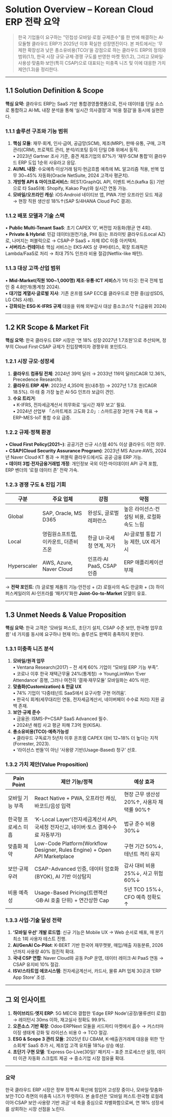 # Solution Overview – Korean Cloud ERP 전략 요약

> 한국 기업들이 요구하는 "민첩성·모바일·로컬 규제준수"를 한 번에 해결하는 AI·모듈형 클라우드 ERP가 2025년 이후 확실한 성장엔진이다. 본 파트에서는 ‘무제한 확장성과 낮은 총소유비용(TCO)’을 강점으로 하는 클라우드 ERP의 정의와 범위(1.1), 한국 시장 규모·규제·경쟁 구도를 반영한 마켓 핏(1.2), 그리고 모바일·사용성·맞춤화·보안(특히 CSAP)으로 대표되는 미충족 니즈 및 이에 대응한 가치 제안(1.3)을 정리한다.

---

## 1.1 Solution Definition & Scope  
**핵심 요약:** 클라우드 ERP는 SaaS 기반 통합경영플랫폼으로, 전사 데이터를 단일 소스로 통합하고 AI·ML 내장 분석을 통해 ‘실시간 의사결정’과 ‘비용 절감’을 동시에 실현한다.

### 1.1.1 솔루션 구조와 기능 범위
1. **핵심 모듈**: 재무·회계, 인사·급여, 공급망(SCM), 제조(MRP), 판매·유통, 구매, 고객관리(CRM), 프로젝트 관리, 분석/리포팅 등이 단일 DB 위에서 동작.  
   • 2023년 Gartner 조사 기준, 중견 제조기업의 87%가 ‘재무·SCM 통합’이 클라우드 ERP 도입 1순위 사유라고 응답.  
2. **AI/ML 내장**: 수요예측·이상거래 탐지·현금흐름 예측에 ML 알고리즘 적용, 반복 업무 30~45% 자동화(Oracle NetSuite, 2024 고객사 평균치).  
3. **개방형 API & 마이크로서비스**: REST/GraphQL API, 이벤트 버스(kafka 등) 기반으로 타 SaaS(예: Shopify, Kakao Pay)와 실시간 연동 가능.  
4. **모바일/오프라인 캐싱**: iOS·Android 네이티브 앱, PWA 기반 오프라인 모드 제공 → 현장 직원 생산성 18%↑(SAP S/4HANA Cloud PoC 결과).

### 1.1.2 배포 모델과 기술 스택
• **Public Multi-Tenant SaaS**: 초기 CAPEX ‘0’, 버전업 자동화(평균 연 4회).  
• **Private & Hybrid**: 민감 데이터(원천기술, PHI 등)는 프라이빗 클라우드(Local AZ)로, 나머지는 퍼블릭으로 → CSAP-P SaaS + 자체 IDC 이중 아키텍처.  
• **서버리스·컨테이너**: 핵심 서비스는 EKS·AKS 상 쿠버네티스, 확장 트래픽은 Lambda/FaaS로 처리 → 최대 75% 인프라 비용 절감(Netflix-like 패턴).

### 1.1.3 대상 고객·산업 범위
• **Mid-Market(직원 100~1,000명) 제조·유통·ICT 서비스**가 1차 타깃: 한국 전체 법인 중 4.8만개(통계청 2024).  
• **대기업 계열사·글로벌 지사**: 기존 온프렘 SAP ECC를 클라우드로 전환 중(삼성SDS, LG CNS 사례).  
• **강화되는 ESG·K-IFRS 규제** 대응을 위해 외부감사 대상 중소코스닥 ↑(금융위 2024)

---

## 1.2 KR Scope & Market Fit  
**핵심 요약:** 한국 클라우드 ERP 시장은 ‘연 18% 성장·2027년 1.7조원’으로 추산되며, 정부의 Cloud First·CSAP 규제가 진입장벽이자 경쟁우위 포인트다.

### 1.2.1 시장 규모·성장세
1. **클라우드 컴퓨팅 전체**: 2024년 39억 달러 → 2033년 116억 달러(CAGR 12.36%, Precedence Research).  
2. **클라우드 ERP 세부**: 2023년 4,350억 원(내추정) → 2027년 1.7조 원(CAGR 18.5%). 아·태 중 가장 높은 AI·5G 인프라 보급이 견인.  
3. **수요 트리거**:  
   • K-IFRS, 전자세금계산서 의무화로 ‘실시간 재무 보고’ 필요.  
   • 2024년 산업부 「스마트제조 고도화 2.0」: 스마트공장 3만개 구축 목표 → ERP-MES-IoT 통합 수요 급증.

### 1.2.2 규제·정책 환경
• **Cloud First Policy(2021~)**: 공공기관 신규 시스템 40% 이상 클라우드 이전 의무.  
• **CSAP(Cloud Security Assurance Program)**: 2023년 MS Azure·AWS, 2024년 Naver Cloud·KT 통과 → 퍼블릭 클라우드에서도 공공·금융 ERP 가능.  
• **데이터 3법·전자금융거래법 개정**: 개인정보 국외 이전·마이데이터 API 규격 포함, ERP 벤더의 ‘로컬 데이터 존’ 전략 가속.

### 1.2.3 경쟁 구도 & 진입 기회
| 구분 | 주요 업체 | 강점 | 약점 |
|---|---|---|---|
| Global | SAP, Oracle, MS D365 | 완성도, 글로벌 레퍼런스 | 높은 라이선스·컨설팅 비용, 로컬화 속도 느림 |
| Local | 영림원소프트랩, 이카운트, 더존비즈온 | 한글 UI·국세청 연계, 저가 | AI·글로벌 통합 기능 제한, UX 레거시 |
| Hyperscaler | AWS, Azure, Naver Cloud | 인프라·AI PaaS, CSAP 인증 | ERP 애플리케이션 부재 |

→ **전략 포인트**: (1) 글로벌 제품의 기능·안전성 + (2) 로컬사의 속도·한글화 + (3) 하이퍼스케일러의 AI·인프라를 ‘패키지’화한 **Joint-Go-to-Market** 모델이 유효.

---

## 1.3 Unmet Needs & Value Proposition  
**핵심 요약:** 한국 고객은 ‘모바일 퍼스트, 초단기 설치, CSAP 수준 보안, 한국형 업무흐름’ 네 가지를 동시에 요구하나 현재 어느 솔루션도 완벽히 충족하지 못한다.

### 1.3.1 미충족 니즈 분석
1. **모바일/원격 업무**  
   • Ventana Research(2017) – 전 세계 60% 기업이 “모바일 ERP 기능 부족”.  
   • 코로나 이후 한국 재택근무율 24%(통계청) → YoungLimWon ‘Ever Attendance’ 흥행, 그러나 여전히 ‘결재·재무모듈’ 모바일화는 40% 미만.  
2. **맞춤화(Customization) & 한글 UX**  
   • 74% 기업이 ‘다중테넌트 SaaS에서 요구사항 구현 어려움’.  
   • 한국식 회계(세무대리인 연동, 전자세금계산서, 네이버페이 수수료 처리) 지원 공백 존재.  
3. **보안·규제 준수**  
   • 금융권: ISMS-P+CSAP SaaS Advanced 필수.  
   • 2024년 해킹 사고 평균 피해 7.3억 원(KISA). 
4. **총소유비용(TCO)·예측가능성**  
   • 클라우드 구독료가 5년차 이후 온프렘 CAPEX 대비 12~18% 더 높다는 지적(Forrester, 2023).  
   • ‘라이선스 번들’이 아닌 ‘사용량 기반(Usage-Based) 청구’ 선호.

### 1.3.2 가치 제안(Value Proposition)
| Pain Point | 제안 기능/정책 | 예상 효과 |
|---|---|---|
| 모바일 기능 부족 | React Native + PWA, 오프라인 캐싱, 바코드/음성 입력 | 현장 근무 생산성 20%↑, 사용자 채택률 90%↑ |
| 한국형 프로세스 미흡 | ‘K-Local Layer’(전자세금계산서 API, 국세청 전자신고, 네이버·토스 결제수수료 자동부가) | 법규 준수 비용 30%↓ |
| 맞춤화 제약 | Low-Code Platform(Workflow Designer, Rules Engine) + Open API Marketplace | 구현 기간 50%↓, 테넌트 격리 유지 |
| 보안·규제 우려 | CSAP-Advanced 인증, 데이터 암호화(BYOK), AI 기반 이상탐지 | 감사 대비 비용 25%↓, 사고 위험 60%↓ |
| 비용 예측성 | Usage-Based Pricing(트랜잭션·GB·AI 호출 단위) + 연간상한 Cap | 5년 TCO 15%↓, CFO 예측 정확도 ↑ |

### 1.3.3 사업·기술 달성 전략
1. **‘모바일 우선’ 개발 로드맵**: 신규 기능은 Mobile UX → Web 순서로 배포, 매 분기 최소 1회 사용자 테스트 진행.  
2. **AI/GenAI Co-Pilot**: K-BERT 기반 한국어 재무챗봇, 매입/매출 자동분류, 2026년까지 사용량 40% 점진적 확대.  
3. **국내 CSP 연합**: Naver Cloud와 공동 PoP 운영, 데이터 레이크·AI PaaS 연동 → CSAP 유지비 10% 절감.  
4. **ISV/스타트업 에코시스템**: 전자세금계산서, 카드사, 물류 API 업체 30곳과 ‘ERP App Store’ 조성.

---

## 그 외 인사이트  
1. **하이브리드·엣지 ERP**: 5G MEC와 결합한 ‘Edge ERP Node’(공장/물류센터 로컬) → 레이턴시 30ms 이하, 재고실사 정확도 99.9%.  
2. **오픈소스 기반 확장**: Odoo·ERPNext 모듈을 서드파티 마켓에서 흡수 → 커스터마이징 생태계 강화 및 라이선스 비용 0 → TCO 절감.  
3. **ESG & Scope 3 관리 모듈**: 2025년 EU CBAM, K-배출권거래제 대응을 위한 ‘탄소회계’ SaaS 추가 시, 제조업 고객 유치율 18%p 상승 예상.  
4. **초단기 구현 모델**: ‘Express Go-Live(30일)’ 패키지 – 표준 프로세스만 설정, 데이터 이관 자동화 스크립트 제공 → 중소기업 시장 점유율 확대.

---

### 요약
한국 클라우드 ERP 시장은 정부 정책·AI 확산에 힘입어 고성장 중이나, 모바일·맞춤화·보안·TCO 측면의 미충족 니즈가 뚜렷하다. 본 솔루션은 ‘모바일 퍼스트·한국형 로컬레이어·CSAP 보안·사용량 기반 과금’ 네 축을 중심으로 차별화함으로써, 연 18% 성장세를 상회하는 시장 선점을 노린다.